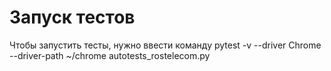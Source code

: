 # Запуск тестов
Чтобы запустить тесты, нужно ввести команду pytest -v --driver Chrome --driver-path ~/chrome autotests_rostelecom.py
